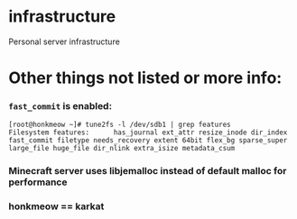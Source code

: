 # infrastructure
Personal server infrastructure

# Other things not listed or more info:

### `fast_commit` is enabled:
```
[root@honkmeow ~]# tune2fs -l /dev/sdb1 | grep features
Filesystem features:      has_journal ext_attr resize_inode dir_index fast_commit filetype needs_recovery extent 64bit flex_bg sparse_super large_file huge_file dir_nlink extra_isize metadata_csum
```

### Minecraft server uses libjemalloc instead of default malloc for performance

### honkmeow == karkat
